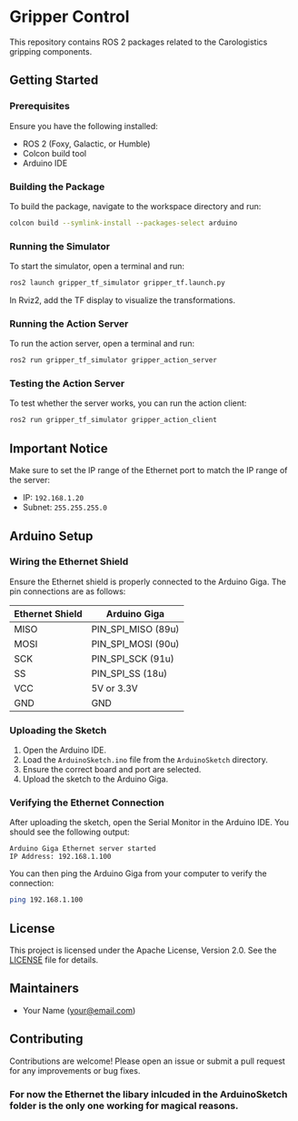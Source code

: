 # Gripper Control

This repository contains ROS 2 packages related to the Carologistics gripping components.

## Getting Started

### Prerequisites

Ensure you have the following installed:
- ROS 2 (Foxy, Galactic, or Humble)
- Colcon build tool
- Arduino IDE

### Building the Package

To build the package, navigate to the workspace directory and run:

```sh
colcon build --symlink-install --packages-select arduino
```

### Running the Simulator

To start the simulator, open a terminal and run:

```sh
ros2 launch gripper_tf_simulator gripper_tf.launch.py
```

In Rviz2, add the TF display to visualize the transformations.

### Running the Action Server

To run the action server, open a terminal and run:

```sh
ros2 run gripper_tf_simulator gripper_action_server
```

### Testing the Action Server

To test whether the server works, you can run the action client:

```sh
ros2 run gripper_tf_simulator gripper_action_client
```

## Important Notice

Make sure to set the IP range of the Ethernet port to match the IP range of the server:

- IP: `192.168.1.20`
- Subnet: `255.255.255.0`

## Arduino Setup

### Wiring the Ethernet Shield

Ensure the Ethernet shield is properly connected to the Arduino Giga. The pin connections are as follows:

| Ethernet Shield | Arduino Giga |
|-----------------|--------------|
| MISO            | PIN_SPI_MISO (89u) |
| MOSI            | PIN_SPI_MOSI (90u) |
| SCK             | PIN_SPI_SCK (91u) |
| SS              | PIN_SPI_SS (18u) |
| VCC             | 5V or 3.3V |
| GND             | GND |

### Uploading the Sketch

1. Open the Arduino IDE.
2. Load the `ArduinoSketch.ino` file from the `ArduinoSketch` directory.
3. Ensure the correct board and port are selected.
4. Upload the sketch to the Arduino Giga.

### Verifying the Ethernet Connection

After uploading the sketch, open the Serial Monitor in the Arduino IDE. You should see the following output:

```
Arduino Giga Ethernet server started
IP Address: 192.168.1.100
```

You can then ping the Arduino Giga from your computer to verify the connection:

```sh
ping 192.168.1.100
```

## License

This project is licensed under the Apache License, Version 2.0. See the [LICENSE](LICENSE) file for details.

## Maintainers

- Your Name ([your@email.com](mailto:your@email.com))

## Contributing

Contributions are welcome! Please open an issue or submit a pull request for any improvements or bug fixes.


### For now the Ethernet the libary inlcuded in the ArduinoSketch folder is the only one working for magical reasons.
